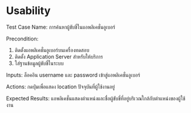 # Usability

Test Case Name: การค้นหาผู้ขับขี่ในแอพลิเคชั่นอูเบอร์

Precondition: 
1. ติดตั้งแอพลิเคชั่นอูเบอร์บนเครื่องทดสอบ
2. ติดตั้ง Application Server สำหรับให้บริการ
3. ใส่ฐานข้อมูลผู้ขับขี่ในระบบ

Inputs: ล็อคอิน username และ password เข้าสู่แอพลิเคชั่นอูเบอร์

Actions: กดปุ่มเพื่อแสดง location ปัจจุบันที่ผู้ใช้งานอยู่

Expected Results: แอพลิเคชั่นแสดงตำแหน่งและชื่อผู้ขับขี่ที่อยู่บริเวณใกล้กับตำแหน่งของผู้ใช้งาน

